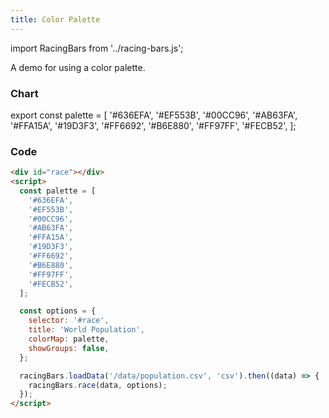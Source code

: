 ```yaml
---
title: Color Palette
---
```


import RacingBars from '../racing-bars.js';

A demo for using a color palette.

<!--truncate-->

### Chart

export const palette = [
'#636EFA',
'#EF553B',
'#00CC96',
'#AB63FA',
'#FFA15A',
'#19D3F3',
'#FF6692',
'#B6E880',
'#FF97FF',
'#FECB52',
];

<div className="gallery">
  <RacingBars
    dataUrl="/data/population.csv"
    dataType="csv"
    title="World Population"
    colorMap={palette}
    showGroups={false}
  />
</div>

### Code

```html {19}
<div id="race"></div>
<script>
  const palette = [
    '#636EFA',
    '#EF553B',
    '#00CC96',
    '#AB63FA',
    '#FFA15A',
    '#19D3F3',
    '#FF6692',
    '#B6E880',
    '#FF97FF',
    '#FECB52',
  ];

  const options = {
    selector: '#race',
    title: 'World Population',
    colorMap: palette,
    showGroups: false,
  };

  racingBars.loadData('/data/population.csv', 'csv').then((data) => {
    racingBars.race(data, options);
  });
</script>
```
